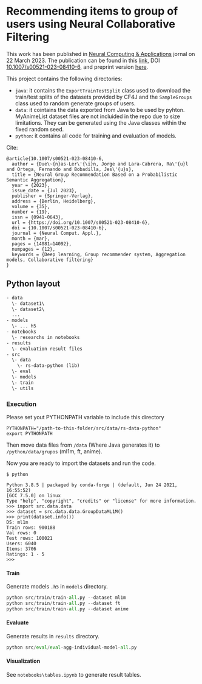 # Recommending items to group of users using Neural Collaborative Filtering

This work has been published in [Neural Computing & Applications](https://www.springer.com/journal/521) jornal on 22 March 2023. The publication can be found in this [link](https://link.springer.com/article/10.1007/s00521-023-08410-6), DOI [10.1007/s00521-023-08410-6](https://doi.org/10.1007/s00521-023-08410-6), and preprint version [here](https://arxiv.org/abs/2303.07001).

This project contains the following directories:

- `java`: it contains the `ExportTrainTestSplit` class used to download the train/test splits of the datasets provided by CF4J and the `SampleGroups` class used to random generate groups of users.
- `data`: it cointains the data exported from Java to be used by pyhton. MyAnimeList dataset files are not incluided in the repo due to size limitations. They can be generated using the Java classes within the fixed random seed.
- `python`: it contains all code for training and evaluation of models.


Cite:
```
@article{10.1007/s00521-023-08410-6,
  author = {Due\~{n}as-Ler\'{\i}n, Jorge and Lara-Cabrera, Ra\'{u}l and Ortega, Fernando and Bobadilla, Jes\'{u}s},
  title = {Neural Group Recommendation Based on a Probabilistic Semantic Aggregation},
  year = {2023},
  issue_date = {Jul 2023},
  publisher = {Springer-Verlag},
  address = {Berlin, Heidelberg},
  volume = {35},
  number = {19},
  issn = {0941-0643},
  url = {https://doi.org/10.1007/s00521-023-08410-6},
  doi = {10.1007/s00521-023-08410-6},
  journal = {Neural Comput. Appl.},
  month = {mar},
  pages = {14081–14092},
  numpages = {12},
  keywords = {Deep learning, Group recommender system, Aggregation models, Collaborative filtering}
}
```

## Python layout

```txt
- data
  \- dataset1\
  \- dataset2\
  ...
- models
  \- ... h5
- notebooks
  \- researchs in notebooks
- results
  \- evaluation result files
- src
  \- data
    \- rs-data-python (lib)
  \- eval
  \- models
  \- train
  \- utils
```

### Execution

Please set yout PYTHONPATH variable to include this directory

```
PYTHONPATH="/path-to-this-folder/src/data/rs-data-python"
export PYTHONPATH
```

Then move data files from ```/data``` (Where Java generates it) to ```/python/data/grupos``` (ml1m, ft, anime).

Now you are ready to import the datasets and run the code.

```
$ python

Python 3.8.5 | packaged by conda-forge | (default, Jun 24 2021, 16:55:52)
[GCC 7.5.0] on linux
Type "help", "copyright", "credits" or "license" for more information.
>>> import src.data.data
>>> dataset = src.data.data.GroupDataML1M()
>>> print(dataset.info())
DS: ml1m
Train rows: 900188
Val rows: 0
Test rows: 100021
Users: 6040
Items: 3706
Ratings: 1 - 5
>>>
```


#### Train

Generate models ```.h5``` in ```models``` directory.

```python
python src/train/train-all.py --dataset ml1m
python src/train/train-all.py --dataset ft
python src/train/train-all.py --dataset anime
```

#### Evaluate

Generate results in ```results``` directory.

```python
python src/eval/eval-agg-individual-model-all.py
```

#### Visualization

See ```notebooks\tables.ipynb``` to generate result tables.
